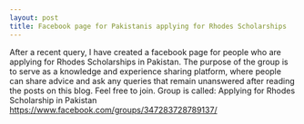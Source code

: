 ```yaml
---
layout: post
title: Facebook page for Pakistanis applying for Rhodes Scholarships
---
```


After a recent query, I have created a facebook page for people who are applying for Rhodes Scholarships in Pakistan. The purpose of the group is to serve as a knowledge and experience sharing platform, where people can share advice and ask any queries that remain unanswered after reading the posts on this blog.
Feel free to join.
Group is called: Applying for Rhodes Scholarship in Pakistan
https://www.facebook.com/groups/347283728789137/
